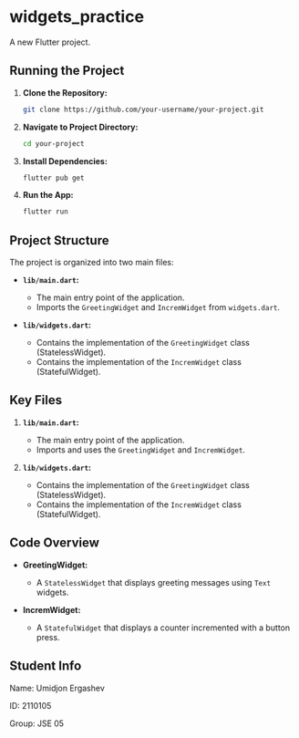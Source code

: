 # widgets_practice

A new Flutter project.

## Running the Project

1. **Clone the Repository:**
   ```bash
   git clone https://github.com/your-username/your-project.git
   ```

2. **Navigate to Project Directory:**
   ```bash
   cd your-project
   ```

3. **Install Dependencies:**
   ```bash
   flutter pub get
   ```

4. **Run the App:**
   ```bash
   flutter run
   ```

## Project Structure

The project is organized into two main files:

- **`lib/main.dart`:**
  - The main entry point of the application.
  - Imports the `GreetingWidget` and `IncremWidget` from `widgets.dart`.

- **`lib/widgets.dart`:**
  - Contains the implementation of the `GreetingWidget` class (StatelessWidget).
  - Contains the implementation of the `IncremWidget` class (StatefulWidget).

## Key Files

1. **`lib/main.dart`:**
   - The main entry point of the application.
   - Imports and uses the `GreetingWidget` and `IncremWidget`.

2. **`lib/widgets.dart`:**
   - Contains the implementation of the `GreetingWidget` class (StatelessWidget).
   - Contains the implementation of the `IncremWidget` class (StatefulWidget).


## Code Overview

- **GreetingWidget:**
  - A `StatelessWidget` that displays greeting messages using `Text` widgets.

- **IncremWidget:**
  - A `StatefulWidget` that displays a counter incremented with a button press.


## Student Info

Name: Umidjon Ergashev

ID: 2110105

Group: JSE 05
